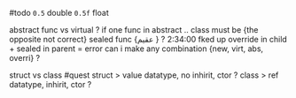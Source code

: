 #todo 
 `0.5` double
      `0.5f` float

abstract func vs virtual ?
	if one func in abstract .. class must be {the opposite not correct}
sealed func {عقيم } ? 2:34:00 fked up
	override in child + sealed in parent = error
can i make any combination {new, virt, abs, overri} ?

struct vs class #quest 
	struct > value datatype, no inhirit, ctor ?
	class > ref datatype, inhirit, ctor ?
